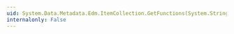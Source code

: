 ```yaml
---
uid: System.Data.Metadata.Edm.ItemCollection.GetFunctions(System.String)
internalonly: False
---
```

